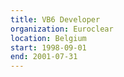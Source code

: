 ```yaml
---
title: VB6 Developer
organization: Euroclear
location: Belgium
start: 1998-09-01
end: 2001-07-31
---
```

